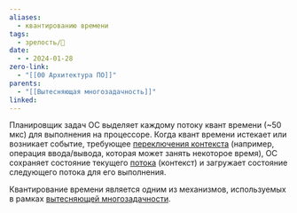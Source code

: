 ```yaml
---
aliases:
  - квантированию времени
tags:
  - зрелость/🌱
date:
  - - 2024-01-28
zero-link:
  - "[[00 Архитектура ПО]]"
parents:
  - "[[Вытесняющая многозадачность]]"
linked:
---
```

Планировщик задач ОС выделяет каждому потоку квант времени (~50 мкс) для выполнения на процессоре. Когда квант времени истекает или возникает событие, требующее [переключения контекста](Переключение%20контекста.md) (например, операция ввода/вывода, которая может занять некоторое время), ОС сохраняет состояние текущего [потока](Поток%20процесса%20ОС.md) (контекст) и загружает состояние следующего потока для его выполнения.

Квантирование времени является одним из механизмов, используемых в рамках [вытесняющей многозадачности](Вытесняющая%20многозадачность.md).